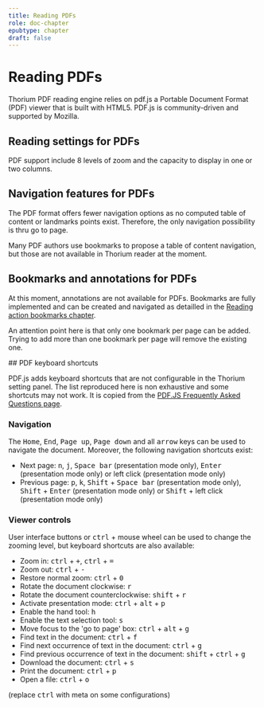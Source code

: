 ```yaml
---
title: Reading PDFs
role: doc-chapter
epubtype: chapter
draft: false
---
```


# Reading PDFs

Thorium PDF reading engine relies on pdf.js a Portable Document Format (PDF) viewer that is built with HTML5. PDF.js is community-driven and supported by Mozilla.

## Reading settings for PDFs

PDF support include 8 levels of zoom and the capacity to display in one or two columns.

## Navigation features for PDFs

The PDF format offers fewer navigation options as no computed table of content or landmarks points exist. Therefore, the only navigation possibility is thru go to page. 

Many PDF authors use bookmarks to propose a table of content navigation, but those are not available in Thorium reader at the moment. 

## Bookmarks and annotations for PDFs

At this moment, annotations are not available for PDFs. Bookmarks are fully implemented and can be created and navigated as detailled in the [Reading action bookmarks chapter](../230_bookmarks/index.xhtml). 

An attention point here is that only one bookmark per page can be added. Trying to add more than one bookmark per page will remove the existing one.

## PDF keyboard shortcuts

PDF.js adds keyboard shortcuts that are not configurable in the Thorium setting panel. The list reproduced here is non exhaustive and some shortcuts may not work. It is copied from the [PDF.JS Frequently Asked Questions page](https://github.com/mozilla/pdf.js/wiki/Frequently-Asked-Questions). 

### Navigation

The <kbd>Home</kbd>, <kbd>End</kbd>, <kbd>Page up</kbd>, <kbd>Page down</kbd> and all <kbd>arrow</kbd> keys can be used to navigate the document. Moreover, the following navigation shortcuts exist:

* Next page: <kbd>n</kbd>, <kbd>j</kbd>, <kbd>Space bar</kbd> (presentation mode only), <kbd>Enter</kbd> (presentation mode only) or left click (presentation mode only)
* Previous page: <kbd>p</kbd>, <kbd>k</kbd>, <kbd>Shift</kbd> + <kbd>Space bar</kbd> (presentation mode only), <kbd>Shift</kbd> + <kbd>Enter</kbd> (presentation mode only) or <kbd>Shift</kbd> + left click (presentation mode only)

### Viewer controls

User interface buttons or <kbd>ctrl</kbd> + mouse wheel can be used to change the zooming level, but keyboard shortcuts are also available:

* Zoom in: <kbd>ctrl</kbd> + <kbd>+</kbd>, <kbd>ctrl</kbd> + <kbd>=</kbd>
* Zoom out: <kbd>ctrl</kbd> + <kbd>-</kbd>
* Restore normal zoom: <kbd>ctrl</kbd> + <kbd>0</kbd>
* Rotate the document clockwise: <kbd>r</kbd>
* Rotate the document counterclockwise: <kbd>shift</kbd> + <kbd>r</kbd>
* Activate presentation mode: <kbd>ctrl</kbd> + <kbd>alt</kbd> + <kbd>p</kbd>
* Enable the hand tool: <kbd>h</kbd>
* Enable the text selection tool: <kbd>s</kbd>
* Move focus to the 'go to page' box: <kbd>ctrl</kbd> + <kbd>alt</kbd> + <kbd>g</kbd>
* Find text in the document: <kbd>ctrl</kbd> + <kbd>f</kbd>
* Find next occurrence of text in the document: <kbd>ctrl</kbd> + <kbd>g</kbd>
* Find previous occurrence of text in the document: <kbd>shift</kbd> + <kbd>ctrl</kbd> + <kbd>g</kbd>
* Download the document: <kbd>ctrl</kbd> + <kbd>s</kbd>
* Print the document: <kbd>ctrl</kbd> + <kbd>p</kbd>
* Open a file: <kbd>ctrl</kbd> + <kbd>o</kbd>

(replace <kbd>ctrl</kbd> with meta on some configurations)